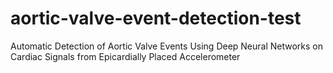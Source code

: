 # aortic-valve-event-detection-test
Automatic Detection of Aortic Valve Events Using Deep Neural Networks on Cardiac Signals from Epicardially Placed Accelerometer
